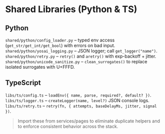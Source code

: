 # Shared Libraries (Python & TS)

## Python
`shared/python/config_loader.py` – typed env access (`get_str/get_int/get_bool`) with errors on bad input.
`shared/python/yosai_logging.py` – JSON logger; call `get_logger("name")`.
`shared/python/retry.py` – `retry()` and `aretry()` with exp-backoff + jitter.
`shared/python/unicode_sanitize.py` – `clean_surrogates()` to replace isolated surrogates with U+FFFD.

## TypeScript
`libs/ts/config.ts` – `loadEnv({ name, parse, required?, default? })`.
`libs/ts/logger.ts` – `createLogger(name, level?)` JSON console logs.
`libs/ts/retry.ts` – `retry(fn, { attempts, baseDelayMs, jitter, signal })`.

> Import these from services/pages to eliminate duplicate helpers and to enforce consistent behavior across the stack.
